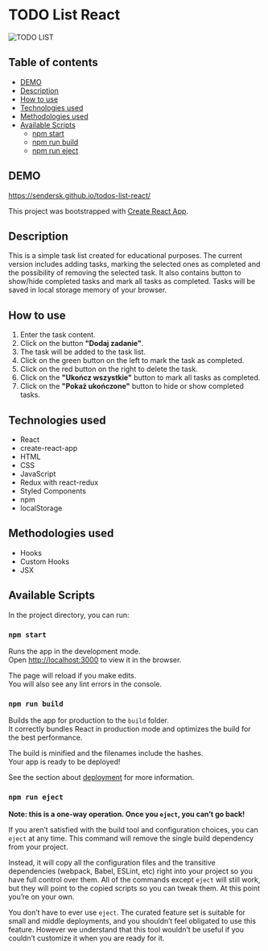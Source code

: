 # TODO List React

![TODO LIST](https://user-images.githubusercontent.com/55362061/91884614-a36fb000-ec86-11ea-9051-6f9d8f65c4fe.png)

## Table of contents

- [DEMO](#demo)
- [Description](#description)
- [How to use](#how-to-use) 
- [Technologies used](#technologies-used)
- [Methodologies used](#methodologies-used)
- [Available Scripts](#available-scripts)
    - [npm start](#npm-start)
    - [npm run build](#npm-run-build)
    - [npm run eject](#npm-run-eject)

## DEMO

 https://sendersk.github.io/todos-list-react/

 This project was bootstrapped with [Create React App](https://github.com/facebook/create-react-app).

## Description

This is a simple task list created for educational purposes. The current version includes adding tasks, marking the selected ones as completed and the possibility of removing the selected task. It also contains button to show/hide completed tasks and mark all tasks as completed. Tasks will be saved in local storage memory of your browser.

## How to use

1. Enter the task content.
2. Click on the button **"Dodaj zadanie"**.
3. The task will be added to the task list.
4. Click on the green button on the left to mark the task as completed.
5. Click on the red button on the right to delete the task. 
6. Click on the **"Ukończ wszystkie"** button to mark all tasks as completed.
7. Click on the **"Pokaż ukończone"** button to hide or show completed tasks.

## Technologies used 

- React
- create-react-app
- HTML
- CSS
- JavaScript
- Redux with react-redux
- Styled Components
- npm
- localStorage

## Methodologies used

- Hooks
- Custom Hooks
- JSX

## Available Scripts

In the project directory, you can run:

### `npm start`

Runs the app in the development mode.<br />
Open [http://localhost:3000](http://localhost:3000) to view it in the browser.

The page will reload if you make edits.<br />
You will also see any lint errors in the console.

### `npm run build`

Builds the app for production to the `build` folder.<br />
It correctly bundles React in production mode and optimizes the build for the best performance.

The build is minified and the filenames include the hashes.<br />
Your app is ready to be deployed!

See the section about [deployment](https://facebook.github.io/create-react-app/docs/deployment) for more information.

### `npm run eject`

**Note: this is a one-way operation. Once you `eject`, you can’t go back!**

If you aren’t satisfied with the build tool and configuration choices, you can `eject` at any time. This command will remove the single build dependency from your project.

Instead, it will copy all the configuration files and the transitive dependencies (webpack, Babel, ESLint, etc) right into your project so you have full control over them. All of the commands except `eject` will still work, but they will point to the copied scripts so you can tweak them. At this point you’re on your own.

You don’t have to ever use `eject`. The curated feature set is suitable for small and middle deployments, and you shouldn’t feel obligated to use this feature. However we understand that this tool wouldn’t be useful if you couldn’t customize it when you are ready for it.